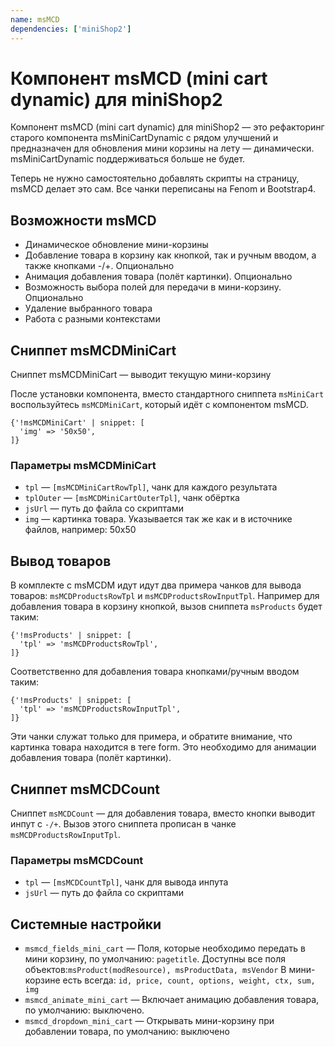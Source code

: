 ```yaml
---
name: msMCD
dependencies: ['miniShop2']
---
```


# Компонент msMCD (mini cart dynamic) для miniShop2

Компонент msMCD (mini cart dynamic) для miniShop2 — это рефакторинг старого компонента msMiniCartDynamic с рядом улучшений и предназначен для обновления мини корзины на лету — динамически. msMiniCartDynamic поддерживаться больше не будет.

Теперь не нужно самостоятельно добавлять скрипты на страницу, msMCD делает это сам. Все чанки переписаны на Fenom и Bootstrap4.

## Возможности msMCD

- Динамическое обновление мини-корзины
- Добавление товара в корзину как кнопкой, так и ручным вводом, а также кнопками -/+. Опционально
- Анимация добавления товара (полёт картинки). Опционально
- Возможность выбора полей для передачи в мини-корзину. Опционально
- Удаление выбранного товара
- Работа с разными контекстами

## Сниппет msMCDMiniCart

Сниппет msMCDMiniCart — выводит текущую мини-корзину

После установки компонента, вместо стандартного сниппета `msMiniCart` воспользуйтесь `msMCDMiniCart`, который идёт с компонентом msMCD.

```fenom
{'!msMCDMiniCart' | snippet: [
  'img' => '50x50',
]}
```

### Параметры msMCDMiniCart

- `tpl` — `[msMCDMiniCartRowTpl]`, чанк для каждого результата
- `tplOuter` — `[msMCDMiniCartOuterTpl]`, чанк обёртка
- `jsUrl` — путь до файла со скриптами
- `img` — картинка товара. Указывается так же как и в источнике файлов, например: 50x50

## Вывод товаров

В комплекте с msMCDM идут идут два примера чанков для вывода товаров: `msMCDProductsRowTpl` и `msMCDProductsRowInputTpl`. Например для добавления товара в корзину кнопкой, вызов сниппета `msProducts` будет таким:

```fenom
{'!msProducts' | snippet: [
  'tpl' => 'msMCDProductsRowTpl',
]}
```

Соответственно для добавления товара кнопками/ручным вводом таким:

```fenom
{'!msProducts' | snippet: [
  'tpl' => 'msMCDProductsRowInputTpl',
]}
```

Эти чанки служат только для примера, и обратите внимание, что картинка товара находится в теге form. Это необходимо для анимации добавления товара (полёт картинки).

## Сниппет msMCDCount

Сниппет `msMCDCount` — для добавления товара, вместо кнопки выводит инпут с `-/+`.
Вызов этого сниппета прописан в чанке `msMCDProductsRowInputTpl`.

### Параметры msMCDCount

- `tpl` — `[msMCDCountTpl]`, чанк для вывода инпута
- `jsUrl` — путь до файла со скриптами

## Системные настройки

- `msmcd_fields_mini_cart` — Поля, которые необходимо передать в мини корзину, по умолчанию: `pagetitle`. Доступны все поля объектов:`msProduct(modResource), msProductData, msVendor` В мини-корзине есть всегда: `id, price, count, options, weight, ctx, sum, img`
- `msmcd_animate_mini_cart` — Включает анимацию добавления товара, по умолчанию: выключено.
- `msmcd_dropdown_mini_cart` — Открывать мини-корзину при добавлении товара, по умолчанию: выключено

